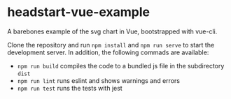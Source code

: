 # headstart-vue-example
A barebones example of the svg chart in Vue, bootstrapped with vue-cli.

Clone the repository and run `npm install` and `npm run serve` to start the development server.
In addition, the following commads are available:
* `npm run build` compiles the code to a bundled js file in the subdirectory `dist`
* `npm run lint` runs eslint and shows warnings and errors
* `npm run test` runs the tests with jest
